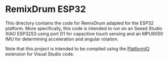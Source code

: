 # RemixDrum ESP32

This directory contains the code for RemixDrum adapted for the ESP32 platform.
More specifically, this code is intended to run on an Seeed Studio XIAO ESP32S3
using port D1 for capacitive touch sensing and an MPU6050 IMU for determining
acceleration and angular rotation.

Note that this project is intended to be compiled using the
[PlatformIO](https://platformio.org/) extension for Visual Studio code.
